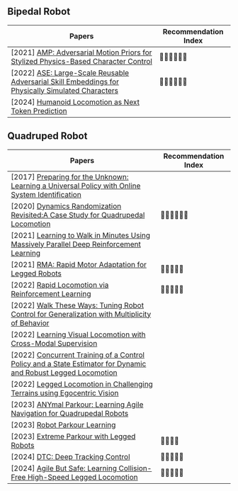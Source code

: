 ## Bipedal Robot

| Papers                                                       | Recommendation Index                       |
| ------------------------------------------------------------ | ------------------------------------------ |
| [2021] [AMP: Adversarial Motion Priors for Stylized Physics-Based Character Control](https://arxiv.org/abs/2104.02180) | :star2::star2::star2::star2::star2::star2: |
| [2022] [ASE: Large-Scale Reusable Adversarial Skill Embeddings for Physically Simulated Characters](https://arxiv.org/abs/2205.01906) | :star2::star2::star2::star2::star2::star2: |
| [2024] [Humanoid Locomotion as Next Token Prediction](https://arxiv.org/abs/2402.19469) |                                            |





## Quadruped Robot

| Papers                                                       | Recommendation Index                       |
| ------------------------------------------------------------ | ------------------------------------------ |
| [2017] [Preparing for the Unknown: Learning a Universal Policy with Online System Identification](https://arxiv.org/abs/1702.02453) |                                            |
| [2020] [Dynamics Randomization Revisited:A Case Study for Quadrupedal Locomotion](https://arxiv.org/abs/2011.02404) | :star2::star2::star2::star2::star2::star2: |
| [2021] [Learning to Walk in Minutes Using Massively Parallel Deep Reinforcement Learning](https://arxiv.org/abs/2109.11978) |                                            |
| [2021] [RMA: Rapid Motor Adaptation for Legged Robots](https://arxiv.org/abs/2107.04034) | :star2::star2::star2::star2::star2:        |
| [2022] [Rapid Locomotion via Reinforcement Learning](https://arxiv.org/abs/2205.02824) | :star2::star2::star2::star2::star2:        |
| [2022] [Walk These Ways: Tuning Robot Control for Generalization with Multiplicity of Behavior](https://arxiv.org/abs/2212.03238) |                                            |
| [2022] [Learning Visual Locomotion with Cross-Modal Supervision](https://arxiv.org/abs/2211.03785) |                                            |
| [2022] [Concurrent Training of a Control Policy and a State Estimator for Dynamic and Robust Legged Locomotion](https://arxiv.org/abs/2202.05481) |                                            |
| [2022] [Legged Locomotion in Challenging Terrains using Egocentric Vision](https://arxiv.org/abs/2211.07638) |                                            |
| [2023] [ANYmal Parkour: Learning Agile Navigation for Quadrupedal Robots](https://arxiv.org/abs/2306.14874) |                                            |
| [2023] [Robot Parkour Learning](https://arxiv.org/abs/2309.05665) |                                            |
| [2023] [Extreme Parkour with Legged Robots](https://arxiv.org/abs/2309.14341) | :star2::star2::star2::star2:               |
| [2024] [DTC: Deep Tracking Control](https://www.science.org/doi/abs/10.1126/scirobotics.adh5401) | :star2::star2::star2::star2::star2:        |
| [2024] [Agile But Safe: Learning Collision-Free High-Speed Legged Locomotion](https://arxiv.org/abs/2401.17583) | :star2::star2::star2::star2::star2:        |


